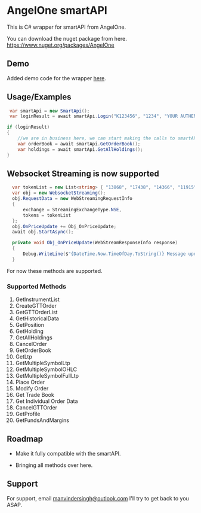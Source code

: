 
# AngelOne smartAPI

This is C# wrapper for smartAPI from AngelOne.


You can download the nuget package from here.
https://www.nuget.org/packages/AngelOne

## Demo

Added demo code for the wrapper [here](https://github.com/ManvinderSingh/AngelOne/blob/master/AngelOneTest/Program.cs).

## Usage/Examples

```c#
 var smartApi = new SmartApi();
 var loginResult = await smartApi.Login("K123456", "1234", "YOUR AUTHENTICATOR KEY", "API KEY");

if (loginResult)
{
    //we are in business here, we can start making the calls to smartAPI now.
    var orderBook = await smartApi.GetOrderBook();
    var holdings = await smartApi.GetAllHoldings();
}

```

## Websocket Streaming is now supported
```c#
  var tokenList = new List<string> { "13868", "17438", "14366", "11915" };
  var obj = new WebsocketStreaming();
  obj.RequestData = new WebStreamingRequestInfo
  {
      exchange = StreamingExchangeType.NSE,
      tokens = tokenList
  };
  obj.OnPriceUpdate += Obj_OnPriceUpdate;
  await obj.StartAsync();

```

```c#
  private void Obj_OnPriceUpdate(WebStreamResponseInfo response)
  {
      Debug.WriteLine($"{DateTime.Now.TimeOfDay.ToString()} Message update for {response.token}, ltp is {response.ltp} at {response.exchangeTimeStamp} for exchnage {response.exchangeType}");
  }
```
For now these methods are supported.

### Supported Methods

1. GetInstrumentList
2. CreateGTTOrder
3. GetGTTOrderList
4. GetHistoricalData
5. GetPosition
6. GetHolding
7. GetAllHoldings
8. CancelOrder
9. GetOrderBook
10. GetLtp
11. GetMultipleSymbolLtp
12. GetMultipleSymbolOHLC
13. GetMultipleSymbolFullLtp
14. Place Order
15. Modify Order
16. Get Trade Book
17. Get Individual Order Data 
18. CancelGTTOrder
19. GetProfile
20. GetFundsAndMargins

## Roadmap

- Make it fully compatible with the smartAPI.

- Bringing all methods over here.


## Support

For support, email manvindersingh@outlook.com
I'll try to get back to you ASAP.
